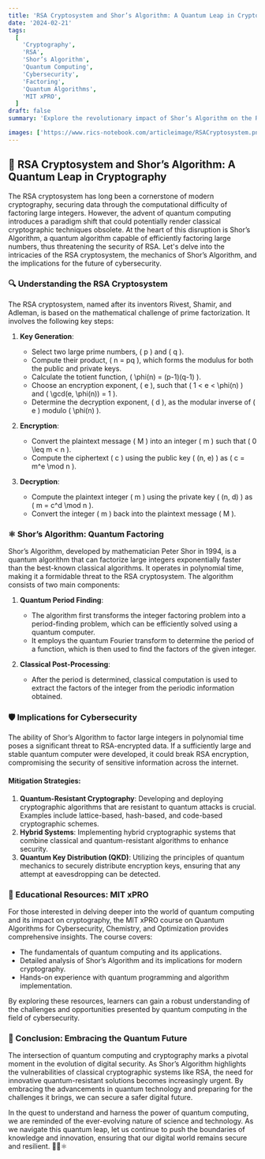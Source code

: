```yaml
---
title: 'RSA Cryptosystem and Shor’s Algorithm: A Quantum Leap in Cryptography 🔐✨'
date: '2024-02-21'
tags:
  [
    'Cryptography',
    'RSA',
    'Shor’s Algorithm',
    'Quantum Computing',
    'Cybersecurity',
    'Factoring',
    'Quantum Algorithms',
    'MIT xPRO',
  ]
draft: false
summary: 'Explore the revolutionary impact of Shor’s Algorithm on the RSA cryptosystem. Discover how quantum computing poses a threat to classical cryptography and what this means for the future of cybersecurity. 🔒🔬⚛️'

images: ['https://www.rics-notebook.com/articleimage/RSACryptosystem.png']
---
```


## 🔐 RSA Cryptosystem and Shor’s Algorithm: A Quantum Leap in Cryptography

The RSA cryptosystem has long been a cornerstone of modern cryptography, securing data through the computational difficulty of factoring large integers. However, the advent of quantum computing introduces a paradigm shift that could potentially render classical cryptographic techniques obsolete. At the heart of this disruption is Shor’s Algorithm, a quantum algorithm capable of efficiently factoring large numbers, thus threatening the security of RSA. Let's delve into the intricacies of the RSA cryptosystem, the mechanics of Shor’s Algorithm, and the implications for the future of cybersecurity.

### 🔍 Understanding the RSA Cryptosystem

The RSA cryptosystem, named after its inventors Rivest, Shamir, and Adleman, is based on the mathematical challenge of prime factorization. It involves the following key steps:

1. **Key Generation**:

   - Select two large prime numbers, \( p \) and \( q \).
   - Compute their product, \( n = pq \), which forms the modulus for both the public and private keys.
   - Calculate the totient function, \( \phi(n) = (p-1)(q-1) \).
   - Choose an encryption exponent, \( e \), such that \( 1 < e < \phi(n) \) and \( \gcd(e, \phi(n)) = 1 \).
   - Determine the decryption exponent, \( d \), as the modular inverse of \( e \) modulo \( \phi(n) \).

2. **Encryption**:

   - Convert the plaintext message \( M \) into an integer \( m \) such that \( 0 \leq m < n \).
   - Compute the ciphertext \( c \) using the public key \( (n, e) \) as \( c = m^e \mod n \).

3. **Decryption**:
   - Compute the plaintext integer \( m \) using the private key \( (n, d) \) as \( m = c^d \mod n \).
   - Convert the integer \( m \) back into the plaintext message \( M \).

### ⚛️ Shor’s Algorithm: Quantum Factoring

Shor’s Algorithm, developed by mathematician Peter Shor in 1994, is a quantum algorithm that can factorize large integers exponentially faster than the best-known classical algorithms. It operates in polynomial time, making it a formidable threat to the RSA cryptosystem. The algorithm consists of two main components:

1. **Quantum Period Finding**:

   - The algorithm first transforms the integer factoring problem into a period-finding problem, which can be efficiently solved using a quantum computer.
   - It employs the quantum Fourier transform to determine the period of a function, which is then used to find the factors of the given integer.

2. **Classical Post-Processing**:
   - After the period is determined, classical computation is used to extract the factors of the integer from the periodic information obtained.

### 🛡️ Implications for Cybersecurity

The ability of Shor’s Algorithm to factor large integers in polynomial time poses a significant threat to RSA-encrypted data. If a sufficiently large and stable quantum computer were developed, it could break RSA encryption, compromising the security of sensitive information across the internet.

#### **Mitigation Strategies**:

1. **Quantum-Resistant Cryptography**: Developing and deploying cryptographic algorithms that are resistant to quantum attacks is crucial. Examples include lattice-based, hash-based, and code-based cryptographic schemes.
2. **Hybrid Systems**: Implementing hybrid cryptographic systems that combine classical and quantum-resistant algorithms to enhance security.
3. **Quantum Key Distribution (QKD)**: Utilizing the principles of quantum mechanics to securely distribute encryption keys, ensuring that any attempt at eavesdropping can be detected.

### 🏫 Educational Resources: MIT xPRO

For those interested in delving deeper into the world of quantum computing and its impact on cryptography, the MIT xPRO course on Quantum Algorithms for Cybersecurity, Chemistry, and Optimization provides comprehensive insights. The course covers:

- The fundamentals of quantum computing and its applications.
- Detailed analysis of Shor’s Algorithm and its implications for modern cryptography.
- Hands-on experience with quantum programming and algorithm implementation.

By exploring these resources, learners can gain a robust understanding of the challenges and opportunities presented by quantum computing in the field of cybersecurity.

### 🔮 Conclusion: Embracing the Quantum Future

The intersection of quantum computing and cryptography marks a pivotal moment in the evolution of digital security. As Shor’s Algorithm highlights the vulnerabilities of classical cryptographic systems like RSA, the need for innovative quantum-resistant solutions becomes increasingly urgent. By embracing the advancements in quantum technology and preparing for the challenges it brings, we can secure a safer digital future.

In the quest to understand and harness the power of quantum computing, we are reminded of the ever-evolving nature of science and technology. As we navigate this quantum leap, let us continue to push the boundaries of knowledge and innovation, ensuring that our digital world remains secure and resilient. 🔐✨⚛️
